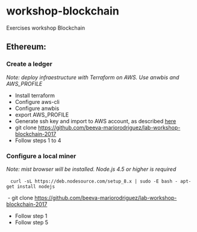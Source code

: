 # workshop-blockchain
Exercises workshop Blockchain

## Ethereum:
  ### Create a ledger
  *Note: deploy infraestructure with Terraform on AWS. Use anwbis and AWS_PROFILE*
  - Install terraform
  - Configure aws-cli
  - Configure anwbis
  - export AWS_PROFILE
  - Generate ssh key and import to AWS account, as described [here](https://gist.github.com/beeva-mariorodriguez/e1bedb4aa28e1ce97d16646950f1e9a6)
  - git clone https://github.com/beeva-mariorodriguez/lab-workshop-blockchain-2017
  - Follow steps 1 to 4

  ### Configure a local miner
  *Note: mist browser will be installed. Node.js 4.5 or higher is required*
  
  ```
  curl -sL https://deb.nodesource.com/setup_8.x | sudo -E bash -
  apt-get install nodejs
  ```
  
  - git clone https://github.com/beeva-mariorodriguez/lab-workshop-blockchain-2017
  - Follow step 1
  - Follow step 5
  
